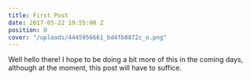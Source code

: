 ```yaml
---
title: First Post
date: 2017-05-22 19:55:00 Z
position: 0
cover: "/uploads/4445956661_bd4fb0872c_o.png"
---
```


Well hello there! I hope to be doing a bit more of this in the coming days, although at the moment, this post will have to suffice.